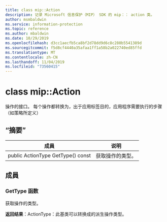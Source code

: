 ```yaml
---
title: class mip::Action
description: 记录 Microsoft 信息保护（MIP） SDK 的 mip：： action 类。
author: msmbaldwin
ms.service: information-protection
ms.topic: reference
ms.author: mbaldwin
ms.date: 10/29/2019
ms.openlocfilehash: d3cc1aecfb5ca8bf2d78dd9d6c8c280b5541389d
ms.sourcegitcommit: f5d8cf4440a35afaa1ff1a58b2a022740ed85ffd
ms.translationtype: MT
ms.contentlocale: zh-CN
ms.lasthandoff: 11/04/2019
ms.locfileid: "73560415"
---
```

# <a name="class-mipaction"></a>class mip::Action 
操作的接口。 每个操作都转换为，出于应用标签目的，应用程序需要执行的步骤（如策略所定义）
  
## <a name="summary"></a>“摘要”
 成員                        | 说明                                
--------------------------------|---------------------------------------------
public ActionType GetType() const  |  获取操作的类型。
  
## <a name="members"></a>成員
  
### <a name="gettype-function"></a>GetType 函数
获取操作的类型。

  
**返回结果**：ActionType：此基类可以转换成的派生操作类型。